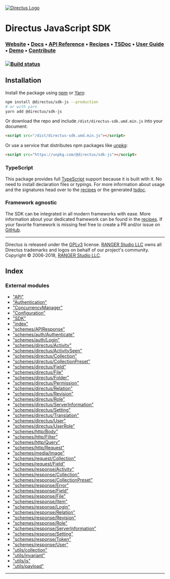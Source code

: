 
 [![Directus Logo](https://user-images.githubusercontent.com/522079/43096167-3a1b1118-8e86-11e8-9fb2-7b4e3b1368bc.png)](https://directus.io) 

Directus JavaScript SDK
=======================

### [Website](https://directus.io) • [Docs](https://docs.directus.io/sdk/js.html) • [API Reference](https://docs.directus.io/api/reference.html) • [Recipes](recipes) • [TSDoc](docs) • [User Guide](https://docs.directus.io/app/user-guide.html) • [Demo](https://directus.app) • [Contribute](https://docs.directus.io/supporting-directus.html)

###  [![Build status](https://travis-ci.org/janbiasi/sdk-js.svg?branch=master)](https://travis-ci.org/janbiasi/sdk-js) 

Installation
------------

Install the package using [npm](https://www.npmjs.com) or [Yarn](https://yarnpkg.com/):

```sh
npm install @directus/sdk-js --production
# or with yarn
yarn add @directus/sdk-js
```

Or download the repo and include `/dist/directus-sdk.umd.min.js` into your document:

```html
<script src="/dist/directus-sdk.umd.min.js"></script>
```

Or use a service that distributes npm packages like [unpkg](https://unpkg.org):

```html
<script src="https://unpkg.com/@directus/sdk-js"></script>
```

### TypeScript

This package provides full [TypeScript](https://www.typescriptlang.org/) support because it is built with it. No need to install declaration files or typings. For more information about usage and the signatures head over to the [recipes](./tree/master/recipes) or the generated [tsdoc](./tree/master/docs).

### Framework agnostic

The SDK can be integrated in all modern frameworks with ease. More information about your dedicated framework can be found in the [recipes](./tree/master/recipes). If your favorite framework is missing feel free to create a PR and/or issue on [GitHub](https://github.com/directus/sdk-js).

* * *

Directus is released under the [GPLv3](http://www.gnu.org/copyleft/gpl.html) license. [RANGER Studio LLC](http://rangerstudio.com) owns all Directus trademarks and logos on behalf of our project's community. Copyright © 2006-2018, [RANGER Studio LLC](http://rangerstudio.com).

## Index

### External modules

* ["API"](modules/_api_.md)
* ["Authentication"](modules/_authentication_.md)
* ["ConcurrencyManager"](modules/_concurrencymanager_.md)
* ["Configuration"](modules/_configuration_.md)
* ["SDK"](modules/_sdk_.md)
* ["index"](modules/_index_.md)
* ["schemes/APIResponse"](modules/_schemes_apiresponse_.md)
* ["schemes/auth/Authenticate"](modules/_schemes_auth_authenticate_.md)
* ["schemes/auth/Login"](modules/_schemes_auth_login_.md)
* ["schemes/directus/Activity"](modules/_schemes_directus_activity_.md)
* ["schemes/directus/ActivitySeen"](modules/_schemes_directus_activityseen_.md)
* ["schemes/directus/Collection"](modules/_schemes_directus_collection_.md)
* ["schemes/directus/CollectionPreset"](modules/_schemes_directus_collectionpreset_.md)
* ["schemes/directus/Field"](modules/_schemes_directus_field_.md)
* ["schemes/directus/File"](modules/_schemes_directus_file_.md)
* ["schemes/directus/Folder"](modules/_schemes_directus_folder_.md)
* ["schemes/directus/Permission"](modules/_schemes_directus_permission_.md)
* ["schemes/directus/Relation"](modules/_schemes_directus_relation_.md)
* ["schemes/directus/Revision"](modules/_schemes_directus_revision_.md)
* ["schemes/directus/Role"](modules/_schemes_directus_role_.md)
* ["schemes/directus/ServerInformation"](modules/_schemes_directus_serverinformation_.md)
* ["schemes/directus/Setting"](modules/_schemes_directus_setting_.md)
* ["schemes/directus/Translation"](modules/_schemes_directus_translation_.md)
* ["schemes/directus/User"](modules/_schemes_directus_user_.md)
* ["schemes/directus/UserRole"](modules/_schemes_directus_userrole_.md)
* ["schemes/http/Body"](modules/_schemes_http_body_.md)
* ["schemes/http/Filter"](modules/_schemes_http_filter_.md)
* ["schemes/http/Query"](modules/_schemes_http_query_.md)
* ["schemes/http/Request"](modules/_schemes_http_request_.md)
* ["schemes/media/Image"](modules/_schemes_media_image_.md)
* ["schemes/request/Collection"](modules/_schemes_request_collection_.md)
* ["schemes/request/Field"](modules/_schemes_request_field_.md)
* ["schemes/response/Activity"](modules/_schemes_response_activity_.md)
* ["schemes/response/Collection"](modules/_schemes_response_collection_.md)
* ["schemes/response/CollectionPreset"](modules/_schemes_response_collectionpreset_.md)
* ["schemes/response/Error"](modules/_schemes_response_error_.md)
* ["schemes/response/Field"](modules/_schemes_response_field_.md)
* ["schemes/response/File"](modules/_schemes_response_file_.md)
* ["schemes/response/Item"](modules/_schemes_response_item_.md)
* ["schemes/response/Login"](modules/_schemes_response_login_.md)
* ["schemes/response/Relation"](modules/_schemes_response_relation_.md)
* ["schemes/response/Revision"](modules/_schemes_response_revision_.md)
* ["schemes/response/Role"](modules/_schemes_response_role_.md)
* ["schemes/response/ServerInformation"](modules/_schemes_response_serverinformation_.md)
* ["schemes/response/Setting"](modules/_schemes_response_setting_.md)
* ["schemes/response/Token"](modules/_schemes_response_token_.md)
* ["schemes/response/User"](modules/_schemes_response_user_.md)
* ["utils/collection"](modules/_utils_collection_.md)
* ["utils/invariant"](modules/_utils_invariant_.md)
* ["utils/is"](modules/_utils_is_.md)
* ["utils/payload"](modules/_utils_payload_.md)

---

